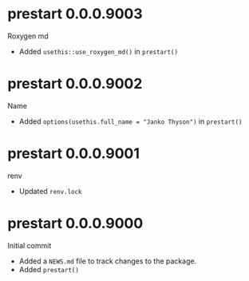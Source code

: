 # prestart 0.0.0.9003

Roxygen md

- Added `usethis::use_roxygen_md()` in `prestart()`

# prestart 0.0.0.9002

Name

- Added `options(usethis.full_name = "Janko Thyson")` in `prestart()`

# prestart 0.0.0.9001

renv

- Updated `renv.lock`

# prestart 0.0.0.9000

Initial commit

- Added a `NEWS.md` file to track changes to the package.
- Added `prestart()`
